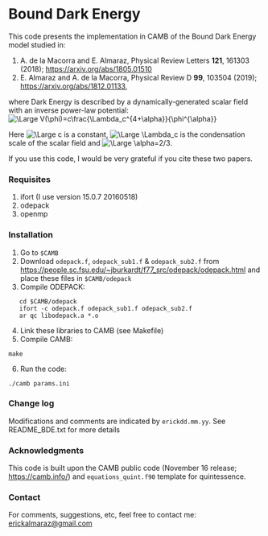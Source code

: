 # Bound Dark Energy #

This code presents the implementation in CAMB of the Bound Dark Energy model studied in:

1. A. de la Macorra and E. Almaraz, Physical Review Letters **121**, 161303 (2018); https://arxiv.org/abs/1805.01510
2. E. Almaraz and A. de la Macorra, Physical Review D **99**, 103504 (2019); https://arxiv.org/abs/1812.01133,

where Dark Energy is described by a dynamically-generated scalar field with an inverse power-law potential:
<img src="https://latex.codecogs.com/svg.latex?\Large&space;V(\phi)=c\frac{\Lambda_c^{4+\alpha}}{\phi^{\alpha}}" title="\Large V(\phi)=c\frac{\Lambda_c^{4+\alpha}}{\phi^{\alpha}}" />

Here <img src="https://latex.codecogs.com/svg.latex?\Large&space;c" title="\Large c" /> is a constant, <img src="https://latex.codecogs.com/svg.latex?\Large&space;\Lambda_c" title="\Large \Lambda_c" /> is the condensation scale of the scalar field and <img src="https://latex.codecogs.com/svg.latex?\Large&space;\alpha=2/3" title="\Large \alpha=2/3" />.

If you use this code, I would be very grateful if you cite these two papers. 

### Requisites ###
1. ifort (I use version 15.0.7 20160518)
2. odepack
3. openmp

### Installation ###
1. Go to `$CAMB`
2. Download `odepack.f`, `odepack_sub1.f` & `odepack_sub2.f` from https://people.sc.fsu.edu/~jburkardt/f77_src/odepack/odepack.html and place these files in `$CAMB/odepack`
3. Compile ODEPACK:
```
   cd $CAMB/odepack
   ifort -c odepack.f odepack_sub1.f odepack_sub2.f
   ar qc libodepack.a *.o
```                                
4. Link these libraries to CAMB (see Makefile)
5. Compile CAMB: 
```
make
```
6. Run the code:
```
./camb params.ini
```

### Change log ###
Modifications and comments are indicated by `erickdd.mm.yy`. See README_BDE.txt for more details

### Acknowledgments ###
This code is built upon the CAMB public code (November 16 release; https://camb.info/) and `equations_quint.f90` template for quintessence. 

### Contact ###
For comments, suggestions, etc, feel free to contact me: erickalmaraz@gmail.com
